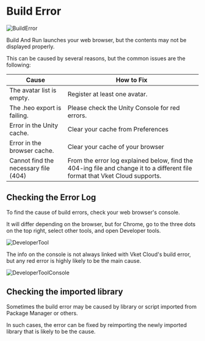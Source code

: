 
# Build Error
![BuildError](img/BuildError.jpg)

Build And Run launches your web browser, but the contents may not be displayed properly.

This can be caused by several reasons, but the common issues are the following:

|  Cause |  How to Fix  |
| ----   | ---- |
| The avatar list is empty. | Register at least one avatar. |
| The .heo export is failing. | Please check the Unity Console for red errors. |
| Error in the Unity cache. | Clear your cache from Preferences |
| Error in the browser cache. | Clear your cache of your browser |
| Cannot find the necessary file (404) | From the error log explained below, find the 404-ing file and change it to a different file format that Vket Cloud supports. |

## Checking the Error Log

To find the cause of build errors, check your web browser's console.

It will differ depending on the browser, but for Chrome, go to the three dots on the top right, select other tools, and open Developer tools.

![DeveloperTool](img/DeveloperTool.jpg)

The info on the console is not always linked with Vket Cloud's build error, but any red error is highly likely to be the main cause.

![DeveloperToolConsole](img/DeveloperToolConsole.jpg)

## Checking the imported library

Sometimes the build error may be caused by library or script imported from Package Manager or others.

In such cases, the error can be fixed by reimporting the newly imported library that is likely to be the cause.

